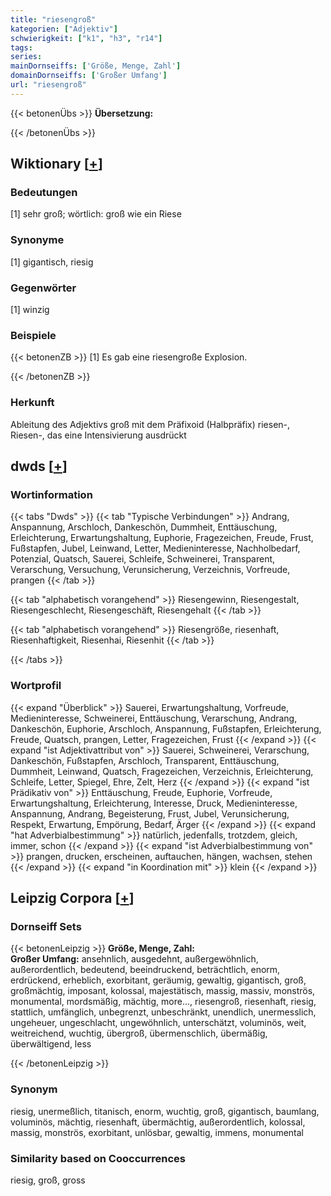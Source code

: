 ```yaml
---
title: "riesengroß"
kategorien: ["Adjektiv"]
schwierigkeit: ["k1", "h3", "r14"]
tags:
series:
mainDornseiffs: ['Größe, Menge, Zahl']
domainDornseiffs: ['Großer Umfang']
url: "riesengroß"
---
```


{{< betonenÜbs >}}
**Übersetzung:**  
  
{{< /betonenÜbs >}}

## Wiktionary [[+](https://de.wiktionary.org/wiki/riesengroß)]

### Bedeutungen
[1] sehr groß; wörtlich: groß wie ein Riese  

### Synonyme
[1] gigantisch, riesig  

### Gegenwörter
[1] winzig  

### Beispiele
{{< betonenZB >}}
[1] Es gab eine riesengroße Explosion.  

{{< /betonenZB >}}
### Herkunft
Ableitung des Adjektivs groß mit dem Präfixoid (Halbpräfix) riesen-, Riesen-, das eine Intensivierung ausdrückt  



## dwds [[+](https://www.dwds.de/wb/riesengroß)]

### Wortinformation
{{< tabs "Dwds" >}}
{{< tab "Typische Verbindungen" >}}
Andrang, Anspannung, Arschloch, Dankeschön, Dummheit, Enttäuschung, Erleichterung, Erwartungshaltung, Euphorie, Fragezeichen, Freude, Frust, Fußstapfen, Jubel, Leinwand, Letter, Medieninteresse, Nachholbedarf, Potenzial, Quatsch, Sauerei, Schleife, Schweinerei, Transparent, Verarschung, Versuchung, Verunsicherung, Verzeichnis, Vorfreude, prangen
{{< /tab >}}

{{< tab "alphabetisch vorangehend" >}}
Riesengewinn, Riesengestalt, Riesengeschlecht, Riesengeschäft, Riesengehalt
{{< /tab >}}

{{< tab "alphabetisch vorangehend" >}}
Riesengröße, riesenhaft, Riesenhaftigkeit, Riesenhai, Riesenhit
{{< /tab >}}

{{< /tabs >}}

### Wortprofil
{{< expand "Überblick" >}} Sauerei, Erwartungshaltung, Vorfreude, Medieninteresse, Schweinerei, Enttäuschung, Verarschung, Andrang, Dankeschön, Euphorie, Arschloch, Anspannung, Fußstapfen, Erleichterung, Freude, Quatsch, prangen, Letter, Fragezeichen, Frust {{< /expand >}}
{{< expand "ist Adjektivattribut von" >}} Sauerei, Schweinerei, Verarschung, Dankeschön, Fußstapfen, Arschloch, Transparent, Enttäuschung, Dummheit, Leinwand, Quatsch, Fragezeichen, Verzeichnis, Erleichterung, Schleife, Letter, Spiegel, Ehre, Zelt, Herz {{< /expand >}}
{{< expand "ist Prädikativ von" >}} Enttäuschung, Freude, Euphorie, Vorfreude, Erwartungshaltung, Erleichterung, Interesse, Druck, Medieninteresse, Anspannung, Andrang, Begeisterung, Frust, Jubel, Verunsicherung, Respekt, Erwartung, Empörung, Bedarf, Ärger {{< /expand >}}
{{< expand "hat Adverbialbestimmung" >}} natürlich, jedenfalls, trotzdem, gleich, immer, schon {{< /expand >}}
{{< expand "ist Adverbialbestimmung von" >}} prangen, drucken, erscheinen, auftauchen, hängen, wachsen, stehen {{< /expand >}}
{{< expand "in Koordination mit" >}} klein {{< /expand >}}

## Leipzig Corpora [[+](https://corpora.uni-leipzig.de/en/res?word=riesengroß&corpusId=deu_newscrawl-public_2018)]

### Dornseiff Sets
{{< betonenLeipzig >}}
**Größe, Menge, Zahl:**  
**Großer Umfang:** ansehnlich, ausgedehnt, außergewöhnlich, außerordentlich, bedeutend, beeindruckend, beträchtlich, enorm, erdrückend, erheblich, exorbitant, geräumig, gewaltig, gigantisch, groß, großmächtig, imposant, kolossal, majestätisch, massig, massiv, monströs, monumental, mordsmäßig, mächtig, more..., riesengroß, riesenhaft, riesig, stattlich, umfänglich, unbegrenzt, unbeschränkt, unendlich, unermesslich, ungeheuer, ungeschlacht, ungewöhnlich, unterschätzt, voluminös, weit, weitreichend, wuchtig, übergroß, übermenschlich, übermäßig, überwältigend, less  

{{< /betonenLeipzig >}}

### Synonym
riesig, unermeßlich, titanisch, enorm, wuchtig, groß, gigantisch, baumlang, voluminös, mächtig, riesenhaft, übermächtig, außerordentlich, kolossal, massig, monströs, exorbitant, unlösbar, gewaltig, immens, monumental


### Similarity based on Cooccurrences
riesig, groß, gross

